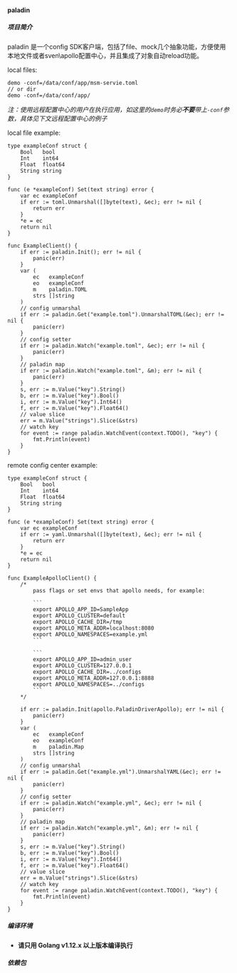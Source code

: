 #### paladin

##### 项目简介

paladin 是一个config SDK客户端，包括了file、mock几个抽象功能，方便使用本地文件或者sven\apollo配置中心，并且集成了对象自动reload功能。  

local files:
```
demo -conf=/data/conf/app/msm-servie.toml
// or dir
demo -conf=/data/conf/app/
```

*注：使用远程配置中心的用户在执行应用，如这里的`demo`时务必**不要**带上`-conf`参数，具体见下文远程配置中心的例子*

local file example:
```
type exampleConf struct {
	Bool   bool
	Int    int64
	Float  float64
	String string
}

func (e *exampleConf) Set(text string) error {
	var ec exampleConf
	if err := toml.Unmarshal([]byte(text), &ec); err != nil {
		return err
	}
	*e = ec
	return nil
}

func ExampleClient() {
	if err := paladin.Init(); err != nil {
		panic(err)
	}
	var (
		ec   exampleConf
		eo   exampleConf
		m    paladin.TOML
		strs []string
	)
	// config unmarshal
	if err := paladin.Get("example.toml").UnmarshalTOML(&ec); err != nil {
		panic(err)
	}
	// config setter
	if err := paladin.Watch("example.toml", &ec); err != nil {
        panic(err)
    }
	// paladin map
	if err := paladin.Watch("example.toml", &m); err != nil {
        panic(err)
    }
	s, err := m.Value("key").String()
	b, err := m.Value("key").Bool()
	i, err := m.Value("key").Int64()
	f, err := m.Value("key").Float64()
	// value slice
	err = m.Value("strings").Slice(&strs)
	// watch key
	for event := range paladin.WatchEvent(context.TODO(), "key") {
		fmt.Println(event)
	}
}
```

remote config center example:
```
type exampleConf struct {
	Bool   bool
	Int    int64
	Float  float64
	String string
}

func (e *exampleConf) Set(text string) error {
	var ec exampleConf
	if err := yaml.Unmarshal([]byte(text), &ec); err != nil {
		return err
	}
	*e = ec
	return nil
}

func ExampleApolloClient() {
	/*
		pass flags or set envs that apollo needs, for example:

		```
		export APOLLO_APP_ID=SampleApp
		export APOLLO_CLUSTER=default
		export APOLLO_CACHE_DIR=/tmp
		export APOLLO_META_ADDR=localhost:8080
		export APOLLO_NAMESPACES=example.yml
		```

		```
		export APOLLO_APP_ID=admin_user
		export APOLLO_CLUSTER=127.0.0.1
		export APOLLO_CACHE_DIR=../configs
		export APOLLO_META_ADDR=127.0.0.1:8888
		export APOLLO_NAMESPACES=../configs
		```
	*/

	if err := paladin.Init(apollo.PaladinDriverApollo); err != nil {
		panic(err)
	}
	var (
		ec   exampleConf
		eo   exampleConf
		m    paladin.Map
		strs []string
	)
	// config unmarshal
	if err := paladin.Get("example.yml").UnmarshalYAML(&ec); err != nil {
		panic(err)
	}
	// config setter
	if err := paladin.Watch("example.yml", &ec); err != nil {
        panic(err)
    }
	// paladin map
	if err := paladin.Watch("example.yml", &m); err != nil {
        panic(err)
    }
	s, err := m.Value("key").String()
	b, err := m.Value("key").Bool()
	i, err := m.Value("key").Int64()
	f, err := m.Value("key").Float64()
	// value slice
	err = m.Value("strings").Slice(&strs)
	// watch key
	for event := range paladin.WatchEvent(context.TODO(), "key") {
		fmt.Println(event)
	}
}
```

##### 编译环境

- **请只用 Golang v1.12.x 以上版本编译执行**

##### 依赖包
